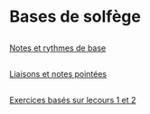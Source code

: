 # Bases de solfège  


## 
[Notes et rythmes de base](./1-notes-et-rythmes.md)

## 
[Liaisons et notes pointées](./2-liaisons-notes-pointees.md)

##
[Exercices basés sur lecours 1 et 2](./3-exos-cours-1-et-2.md)